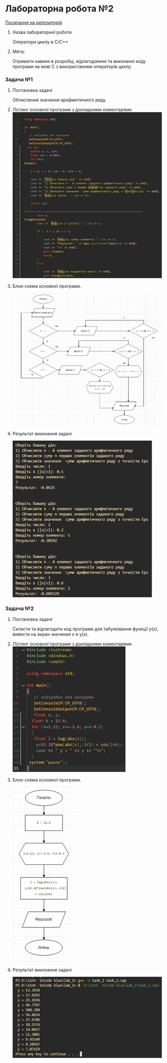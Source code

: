 #  Лабораторна робота №2
[Посилання на репозиторій](https://github.com/s1ntt/lab_1)

1. Назва лабораторної роботи
   
    Оператори циклу в С/С++

2. Мета:

    Отримати навики в розробці, відлагодженні та виконанні коду програми на мові С з використанням операторів циклу. 
 
###  Задача №1

1. Постановка задачі

    Обчислення значення арифметичного ряду.

2. Лістинг основної програми з докладними коментарями
    ![Лістинг](/images/code_task_1.jpg)

3. Блок-схема основної програми.

    ![Діаграма](/images/diagram_task_1.jpg)

4. Результат виконання задачі

    ![Скріншот до задачі номер один](/images/result_task_1.jpg)

###  Задача №2

1. Постановка задачі

    Скласти та відлагодити код програми для табулювання функції y(x), вивести на экран значения x и y(x).

2. Лістинг основної програми з докладними коментарями
    ![Лістинг](/images/code_task_2.jpg)

3. Блок-схема основної програми.

    ![Діаграма](/images/diagram_task_2.jpg)

4. Результат виконання задачі

    ![Скріншот до задачі номер два](/images/result_task_2.jpg)